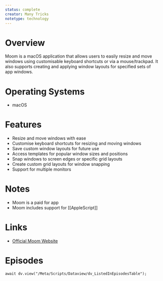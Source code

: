 ```yaml
---
status: complete
creator: Many Tricks
notetype: technology
---
```


# Overview  
Moom is a macOS application that allows users to easily resize and move windows using customisable keyboard shortcuts or via a mouse/trackpad. It also supports creating and applying window layouts for specified sets of app windows.

# Operating Systems  
- macOS

# Features  
- Resize and move windows with ease
- Customise keyboard shortcuts for resizing and moving windows
- Save custom window layouts for future use
- Access templates for popular window sizes and positions
- Snap windows to screen edges or specific grid layouts
- Create custom grid layouts for window snapping
- Support for multiple monitors

# Notes  
- Moom is a paid for app
- Moom includes support for [[AppleScript]]

# Links  
- [Official Moom Website](https://manytricks.com/moom/)  

# Episodes
```dataviewjs
await dv.view("/Meta/Scripts/Dataview/dv_ListedInEpisodesTable");
```
